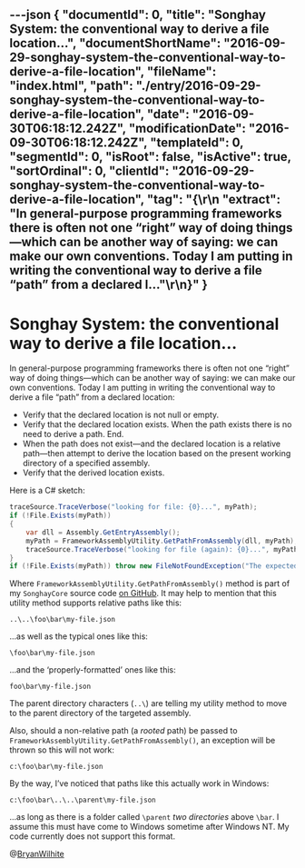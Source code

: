 ---json
{
  "documentId": 0,
  "title": "Songhay System: the conventional way to derive a file location…",
  "documentShortName": "2016-09-29-songhay-system-the-conventional-way-to-derive-a-file-location",
  "fileName": "index.html",
  "path": "./entry/2016-09-29-songhay-system-the-conventional-way-to-derive-a-file-location",
  "date": "2016-09-30T06:18:12.242Z",
  "modificationDate": "2016-09-30T06:18:12.242Z",
  "templateId": 0,
  "segmentId": 0,
  "isRoot": false,
  "isActive": true,
  "sortOrdinal": 0,
  "clientId": "2016-09-29-songhay-system-the-conventional-way-to-derive-a-file-location",
  "tag": "{\r\n  \"extract\": \"In general-purpose programming frameworks there is often not one “right” way of doing things—which can be another way of saying: we can make our own conventions. Today I am putting in writing the conventional way to derive a file “path” from a declared l...\"\r\n}"
}
---

# Songhay System: the conventional way to derive a file location…

In general-purpose programming frameworks there is often not one “right” way of doing things—which can be another way of saying: we can make our own conventions. Today I am putting in writing the conventional way to derive a file “path” from a declared location:

* Verify that the declared location is not null or empty.
* Verify that the declared location exists. When the path exists there is no need to derive a path. End.
* When the path does not exist—and the declared location is a relative path—then attempt to derive the location based on the present working directory of a specified assembly.
* Verify that the derived location exists.

Here is a C# sketch:

```cs
traceSource.TraceVerbose("looking for file: {0}...", myPath);
if (!File.Exists(myPath))
{
    var dll = Assembly.GetEntryAssembly();
    myPath = FrameworkAssemblyUtility.GetPathFromAssembly(dll, myPath);
    traceSource.TraceVerbose("looking for file (again): {0}...", myPath);
}
if (!File.Exists(myPath)) throw new FileNotFoundException("The expected file is not here.");
```

Where `FrameworkAssemblyUtility.GetPathFromAssembly()` method is part of my `SonghayCore` source code [on GitHub](https://github.com/BryanWilhite/SonghayCore/blob/master/Songhay/FrameworkAssemblyUtility.cs). It may help to mention that this utility method supports relative paths like this:

```console
..\..\foo\bar\my-file.json
```

…as well as the typical ones like this:

```console
\foo\bar\my-file.json
```

…and the ‘properly-formatted’ ones like this:

```console
foo\bar\my-file.json
```

The parent directory characters (`..\`) are telling my utility method to move to the parent directory of the targeted assembly.

Also, should a non-relative path (a *rooted* path) be passed to `FrameworkAssemblyUtility.GetPathFromAssembly()`, an exception will be thrown so this will not work:

```console
c:\foo\bar\my-file.json
```

By the way, I’ve noticed that paths like this actually work in Windows:

```console
c:\foo\bar\..\..\parent\my-file.json
```

…as long as there is a folder called `\parent` *two directories* above `\bar`. I assume this must have come to Windows sometime after Windows NT. My code currently does not support this format.

@[BryanWilhite](https://twitter.com/BryanWilhite)
